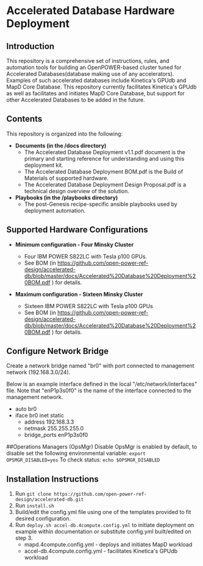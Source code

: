 # Accelerated Database Hardware Deployment

## Introduction
This repository is a comprehensive set of instructions, rules, and automation tools for building an OpenPOWER-based cluster tuned for Accelerated Databases(database making use of any accelerators).  Examples of such accelerated databases include Kinetica's GPUdb and MapD Core Database.  This repository currently facilitates Kinetica's GPUdb as well as facilitates and initiates MapD Core Database, but support for other Accelerated Databases to be added in the future. 

## Contents
This repository is organized into the following:
- **Documents (in the /docs directory)**
    - The Accelerated Database Deployment v1.1.pdf document is the primary and starting reference for understanding and using this deployment kit.
    - The Accelerated Database Deployment BOM.pdf is the Build of Materials of supported hardware.
    - The Accelerated Database Deployment Design Proposal.pdf is a technical design overview of the solution.
- **Playbooks (in the /playbooks directory)**
    - The post-Genesis recipe-specific ansible playbooks used by deployment automation.

## Supported Hardware Configurations
- **Minimum configuration - Four Minsky Cluster**
    - Four IBM POWER S822LC with Tesla p100 GPUs.
    - See BOM (in https://github.com/open-power-ref-design/accelerated-db/blob/master/docs/Accelerated%20Database%20Deployment%20BOM.pdf ) for details.

- **Maximum configuration - Sixteen Minsky Cluster**
    - Sixteen IBM POWER S822LC with Tesla p100 GPUs
    - See BOM (in https://github.com/open-power-ref-design/accelerated-db/blob/master/docs/Accelerated%20Database%20Deployment%20BOM.pdf ) for details.

## Configure Network Bridge
Create a network bridge named "br0" with port connected to management network (192.168.3.0/24).

Below is an example interface defined in the local "/etc/network/interfaces" file. Note that "enP1p3s0f0" is the name of the interface connected to the management network.

- auto br0
- iface br0 inet static
     - address 192.168.3.3
     - netmask 255.255.255.0
     - bridge_ports enP1p3s0f0

##Operations Managers (OpsMgr) Disable
OpsMgr is enabled by default, to disable set the following environmental variable:
`export OPSMGR_DISABLED=yes`
To check status:
`echo $OPSMGR_DISABLED`

## Installation Instructions
1. Run `git clone https://github.com/open-power-ref-design/accelerated-db.git`
2. Run `install.sh`
3. Build/edit the config.yml file using one of the templates provided to fit desired configuration.
4. Run `deploy.sh accel-db.4compute.config.yml` to initiate deployment on example within documentation or substitute config.yml built/edited on step 3. 
   - mapd.4compute.config.yml - deploys and initiates MapD workload
   - accel-db.4compute.config.yml - facilitates Kinetica's GPUdb workload
